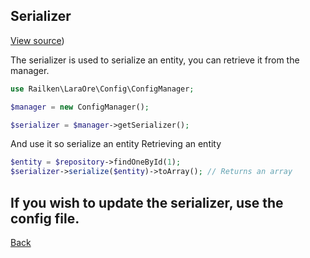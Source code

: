 ## Serializer

[View source](https://github.com/railken/lara-ore-config/blob/master/src/Config/ConfigSerializer.php))

The serializer is used to serialize an entity, you can retrieve it from the manager.

```php
use Railken\LaraOre\Config\ConfigManager;

$manager = new ConfigManager();

$serializer = $manager->getSerializer();

```

And use it so serialize an entity
Retrieving an entity

```php
$entity = $repository->findOneById(1);
$serializer->serialize($entity)->toArray(); // Returns an array

```

If you wish to update the serializer, use the config file.
---
[Back](index.md)